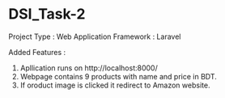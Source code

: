 # DSI_Task-2

Project Type : Web Application
Framework : Laravel

Added Features :
1. Apllication runs on http://localhost:8000/
2. Webpage contains 9 products with name and price in BDT.
3. If oroduct image is clicked it redirect to Amazon website.
